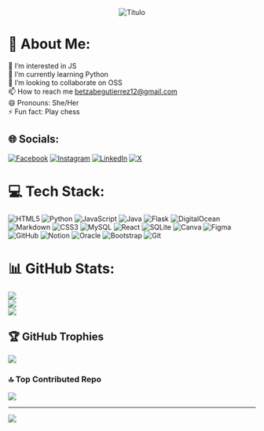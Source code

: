 

<!---
BetzabeG/BetzabeG is a ✨ special ✨ repository because its `README.md` (this file) appears on your GitHub profile.
You can click the Preview link to take a look at your changes.
--->

<div align="center">
  <img src="https://readme-typing-svg.herokuapp.com?font=Architects+Daughter&color=%23E0BBE4&size=50&center=true&vCenter=true&height=60&width=600&lines=¡Hello!+I'm+Betzabe;Welcome+to+my+profile;¡Enjoy+exploring!" alt="Título"></img>
</div>

# 💫 About Me:
👀 I’m interested in JS<br>🌱 I’m currently learning Python<br>💞️ I’m looking to collaborate on OSS<br>📫 How to reach me betzabegutierrez12@gmail.com<br>😄 Pronouns: She/Her<br>⚡ Fun fact: Play chess


## 🌐 Socials:
[![Facebook](https://img.shields.io/badge/Facebook-%231877F2.svg?logo=Facebook&logoColor=white)](https://facebook.com/betzabegutierrezmorales) [![Instagram](https://img.shields.io/badge/Instagram-%23E4405F.svg?logo=Instagram&logoColor=white)](https://instagram.com/betzabegutierrezmorales) [![LinkedIn](https://img.shields.io/badge/LinkedIn-%230077B5.svg?logo=linkedin&logoColor=white)](https://linkedin.com/in/betzabe-gutierrez-morales-542b0b26b) [![X](https://img.shields.io/badge/X-black.svg?logo=X&logoColor=white)](https://x.com/BetzabeG12) 

# 💻 Tech Stack:
![HTML5](https://img.shields.io/badge/html5-%23E34F26.svg?style=for-the-badge&logo=html5&logoColor=white) ![Python](https://img.shields.io/badge/python-3670A0?style=for-the-badge&logo=python&logoColor=ffdd54) ![JavaScript](https://img.shields.io/badge/javascript-%23323330.svg?style=for-the-badge&logo=javascript&logoColor=%23F7DF1E) ![Java](https://img.shields.io/badge/java-%23ED8B00.svg?style=for-the-badge&logo=openjdk&logoColor=white) ![Flask](https://img.shields.io/badge/flask-%23000.svg?style=for-the-badge&logo=flask&logoColor=white) ![DigitalOcean](https://img.shields.io/badge/DigitalOcean-%230167ff.svg?style=for-the-badge&logo=digitalOcean&logoColor=white) ![Markdown](https://img.shields.io/badge/markdown-%23000000.svg?style=for-the-badge&logo=markdown&logoColor=white) ![CSS3](https://img.shields.io/badge/css3-%231572B6.svg?style=for-the-badge&logo=css3&logoColor=white) ![MySQL](https://img.shields.io/badge/mysql-4479A1.svg?style=for-the-badge&logo=mysql&logoColor=white) ![React](https://img.shields.io/badge/react-%2320232a.svg?style=for-the-badge&logo=react&logoColor=%2361DAFB) ![SQLite](https://img.shields.io/badge/sqlite-%2307405e.svg?style=for-the-badge&logo=sqlite&logoColor=white) ![Canva](https://img.shields.io/badge/Canva-%2300C4CC.svg?style=for-the-badge&logo=Canva&logoColor=white) ![Figma](https://img.shields.io/badge/figma-%23F24E1E.svg?style=for-the-badge&logo=figma&logoColor=white) ![GitHub](https://img.shields.io/badge/github-%23121011.svg?style=for-the-badge&logo=github&logoColor=white) ![Notion](https://img.shields.io/badge/Notion-%23000000.svg?style=for-the-badge&logo=notion&logoColor=white) ![Oracle](https://img.shields.io/badge/Oracle-F80000?style=for-the-badge&logo=oracle&logoColor=white) ![Bootstrap](https://img.shields.io/badge/bootstrap-%238511FA.svg?style=for-the-badge&logo=bootstrap&logoColor=white) ![Git](https://img.shields.io/badge/git-%23F05033.svg?style=for-the-badge&logo=git&logoColor=white)
# 📊 GitHub Stats:
![](https://github-readme-stats.vercel.app/api?username=BetzabeG&theme=cobalt&hide_border=false&include_all_commits=false&count_private=false)<br/>
![](https://github-readme-streak-stats.herokuapp.com/?user=BetzabeG&theme=cobalt&hide_border=false)<br/>
![](https://github-readme-stats.vercel.app/api/top-langs/?username=BetzabeG&theme=cobalt&hide_border=false&include_all_commits=false&count_private=false&layout=compact)

## 🏆 GitHub Trophies
![](https://github-profile-trophy.vercel.app/?username=BetzabeG&theme=radical&no-frame=false&no-bg=true&margin-w=4)

### 🔝 Top Contributed Repo
![](https://github-contributor-stats.vercel.app/api?username=BetzabeG&limit=5&theme=cobalt&combine_all_yearly_contributions=true)

---
[![](https://visitcount.itsvg.in/api?id=BetzabeG&icon=0&color=11)](https://visitcount.itsvg.in)

<!-- Proudly created with GPRM ( https://gprm.itsvg.in ) -->

